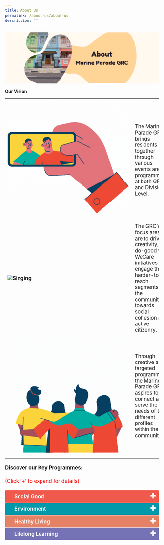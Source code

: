 ```yaml
---
title: About Us
permalink: /about-us/about-us
description: ""
---
```

![](/images/Banners/About%20MPC.png)

<b>Our Vision</b>
	
<table style="font-size:120%; margin-top: 0px; margin-bottom:20px;">
<tr>
 <td><b> <img style="width:400px; vertical-align:middle; float:left;right-margin:20px;" alt="Selfie" src="/images/About%20Us/Vision-1.gif"> </b></td><td>The Marine Parade GRC brings residents together through various events and programmes at both GRC and Divisional Level.</td>
</tr>
<tr>
 <td align="left" valign="middle"><b><img style="width:400px; float:left;right-margin:20px;" alt="Singing" src="/images/About%20Us/Vision-2.gif"></b> </td><td>The GRC’s focus areas are to drive creativity, do-good via WeCare initiatives and engage the harder-to-reach segments of the community towards social cohesion and active citizenry.</td>
</tr>
<tr>
 <td><img style="width:400px; float:left;right-margin:20px;" alt="Fireworks" src="/images/About%20Us/Vision-3.gif"></td>
	<td>Through creative and targeted programming, the Marine Parade GRC aspires to connect and serve the needs of the different profiles within the community.
	</td>
</tr>
	
<table style="font-size:120%">
	
<p style=" font-size:120%; margin-top: 0px; margin-bottom:20px; line-height:1.35;"> <b>Discover our Key Programmes: </b></p> <p style=" font-size:120%; color:red; margin-top: 0px; margin-bottom:20px; line-height:1.35;">(Click ‘+’ to expand for details)</p>

<style>

td {
		display: table-cell;
		vertical-align: middle;
}
	
input {
    display: none;
}

label {
    display: block;    
	  font-size: 120%;
    padding: 10px 30px;
    margin: 0 0 1px 0;
    cursor: pointer;
    background: #153855;
    border-radius: 3px;
    color: #FFF;
    transition: ease .5s;
	position: relative;
}

label:hover {
    background: #346f9e;
}

label::after {
	font-family: "Font Awesome 5 Free";
	content: '\271A';
	font-weight: bold;
	font-size: 22px;
	position: absolute;
	right: 10px;
	top: 6px;
}

input:checked + label::after {
	content: '\2716';
}

.content {
    background: #FFFFFF;
    padding: 10px 25px;
    margin: 0 0 1px 0;
    border-radius: 3px;
}

input + label + .content {
    display: none;
}

input:checked + label + .content {
    display: block;
}
	
</style>

	
<input type="checkbox" id="Social Good">
	<label for="Social Good" style="background-color: #F05A4D; color:#f7f7f7;"><b>Social Good</b></label>
<div class="content" style="background-color:#edf4fa;">
<p style="font-size:18px; margin-top: 2px; margin-bottom:0px; line-height:1.35;">
To promote a caring and inclusive eco-system for the GRC. <a href="/programmes/social-good"> Explore Social Good -> </a>  </p>  
</div>
	

<input type="checkbox" id="Environment">
	<label for="Environment" style="background-color: #0299AA; color:#f7f7f7;"><b>Environment</b></label>
<div class="content" style="background-color:#edf4fa;">
<p style="font-size:18px; margin-top: 2px; margin-bottom:0px; line-height:1.35;">Leveraging on the Green movement trends, action will be taken at the GRC level to inspire the community to care for and protect the environment by adopting a clean, green and sustainable lifestyle. <a href="/programmes/environment"> Explore Environment -> </a> </p>
</div>
	
<input type="checkbox" id="Healthy Living">
	<label for="Healthy Living" style="background-color: #E58265; color:#f7f7f7;"><b>Healthy Living</b></label>
<div class="content" style="background-color:#edf4fa;">
<p style="font-size:18px; margin-top: 2px; margin-bottom:0px; line-height:1.35;">To nurture a culture of life-long learning in the GRC. <a href="/programmes/healthy-living"> Explore Healthy Living-> </a>  </p>

</div>
<input type="checkbox" id="Lifelong Learning">
	<label for="Lifelong Learning" style="background-color: #7573B5; color:#f7f7f7;"><b>Lifelong Learning</b></label>
<div class="content" style="background-color:#edf4fa;">
<p style="font-size:18px; margin-top: 2px; margin-bottom:0px; line-height:1.35;">To promote a holistic approach to advocate an active and healthier lifestyle together as a community. <a href="/programmes/lifelong-learning"> Explore Lifelong Learning-> </a>  </p>
	
</div>